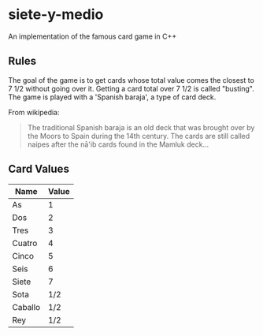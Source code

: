 # siete-y-medio
An implementation of the famous card game in C++

## Rules
The goal of the game is to get cards whose total value comes the closest to 7 1/2 without going over it.
Getting a card total over 7 1/2 is called "busting".
The game is played with a 'Spanish baraja', a type of card deck.

From wikipedia:

> The traditional Spanish baraja is an old deck that was brought over by the Moors to Spain during the 14th century. The cards are still called naipes after the nā'ib cards found in the Mamluk deck...

## Card Values
Name | Value
--- | ---
As | 1
Dos | 2
Tres | 3
Cuatro | 4
Cinco | 5
Seis | 6
Siete | 7
Sota | 1/2
Caballo | 1/2
Rey | 1/2
